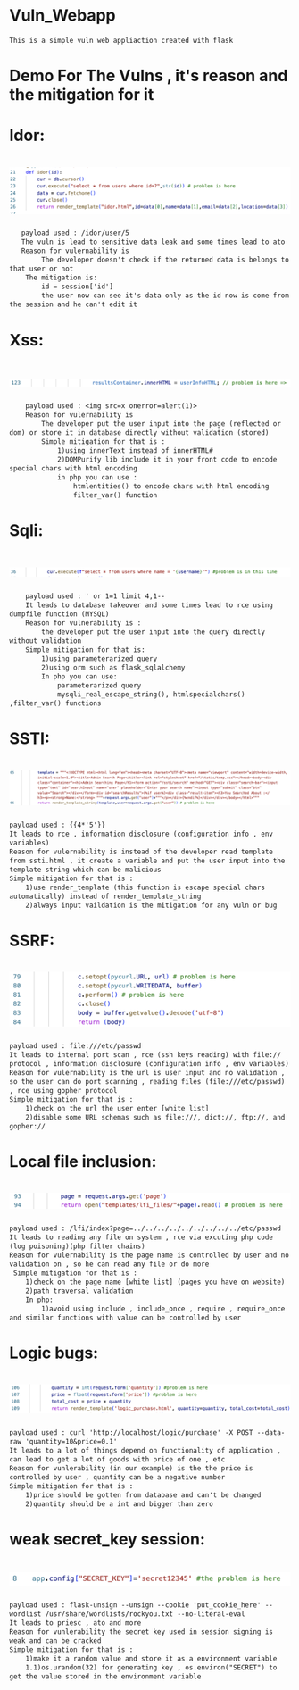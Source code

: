 # Vuln_Webapp
    This is a simple vuln web appliaction created with flask 

# Demo For The Vulns , it's reason and the mitigation for it
#    Idor:
#    ![alt text](https://github.com/0xheg3zy/Vuln_Webapp/blob/main/vuln_reason/idor.png)
       payload used : /idor/user/5
       The vuln is lead to sensitive data leak and some times lead to ato
       Reason for vulernability is
            The developer doesn't check if the returned data is belongs to that user or not
        The mitigation is:
            id = session['id']
            the user now can see it's data only as the id now is come from the session and he can't edit it
    
#    Xss:
#    ![alt text](https://github.com/0xheg3zy/Vuln_Webapp/blob/main/vuln_reason/dom_xss.png)
        payload used : <img src=x onerror=alert(1)>
        Reason for vulernability is 
            The developer put the user input into the page (reflected or dom) or store it in database directly without validation (stored)
            Simple mitigation for that is :
                1)using innerText instead of innerHTML#
                2)DOMPurify lib include it in your front code to encode special chars with html encoding
                in php you can use :
                    htmlentities() to encode chars with html encoding
                    filter_var() function

#    Sqli:
#    ![alt text](https://github.com/0xheg3zy/Vuln_Webapp/blob/main/vuln_reason/sqli.png)
        payload used : ' or 1=1 limit 4,1--
        It leads to database takeover and some times lead to rce using dumpfile function (MYSQL)
        Reason for vulnerability is :
            the developer put the user input into the query directly without validation
        Simple mitigation for that is:
            1)using parameterarized query
            2)using orm such as flask_sqlalchemy
            In php you can use:
                parameterarized query
                mysqli_real_escape_string(), htmlspecialchars() ,filter_var() functions

#   SSTI:
#   ![alt text](https://github.com/0xheg3zy/Vuln_Webapp/blob/main/vuln_reason/ssti.png)
    payload used : {{4*'5'}}
    It leads to rce , information disclosure (configuration info , env variables)
    Reason for vulernability is instead of the developer read template from ssti.html , it create a variable and put the user input into the template string which can be malicious
    Simple mitigation for that is : 
        1)use render_template (this function is escape special chars automatically) instead of render_template_string
        2)always input vaildation is the mitigation for any vuln or bug


#    SSRF:
#    ![alt text](https://github.com/0xheg3zy/Vuln_Webapp/blob/main/vuln_reason/ssrf.png)
    payload used : file:///etc/passwd
    It leads to internal port scan , rce (ssh keys reading) with file:// protocol , information disclosure (configuration info , env variables)
    Reason for vulernability is the url is user input and no validation , so the user can do port scanning , reading files (file:///etc/passwd) , rce using gopher protocol
    Simple mitigation for that is :
        1)check on the url the user enter [white list]
        2)disable some URL schemas such as file:///, dict://, ftp://, and gopher://


#    Local file inclusion:
#    ![alt text](https://github.com/0xheg3zy/Vuln_Webapp/blob/main/vuln_reason/lfi(arbitary_file_read).png)
    payload used : /lfi/index?page=../../../../../../../../../etc/passwd
    It leads to reading any file on system , rce via excuting php code (log poisoning)(php filter chains)
    Reason for vulernability is the page name is controlled by user and no validation on , so he can read any file or do more
     Simple mitigation for that is :
        1)check on the page name [white list] (pages you have on website)
        2)path traversal validation 
        In php:
            1)avoid using include , include_once , require , require_once and similar functions with value can be controlled by user


#    Logic bugs:
#    ![alt text](https://github.com/0xheg3zy/Vuln_Webapp/blob/main/vuln_reason/logic_bug.png)
    payload used : curl 'http://localhost/logic/purchase' -X POST --data-raw 'quantity=10&price=0.1'
    It leads to a lot of things depend on functionality of application , can lead to get a lot of goods with price of one , etc
    Reason for vunlerability (in our example) is the the price is controlled by user , quantity can be a negative number 
    Simple mitigation for that is :
        1)price should be gotten from database and can't be changed
        2)quantity should be a int and bigger than zero


#    weak secret_key session:
#    ![alt text](https://github.com/0xheg3zy/Vuln_Webapp/blob/main/vuln_reason/weak_session_secret.png)
    payload used : flask-unsign --unsign --cookie 'put_cookie_here' --wordlist /usr/share/wordlists/rockyou.txt --no-literal-eval
    It leads to priesc , ato and more
    Reason for vunlerability the secret key used in session signing is weak and can be cracked 
    Simple mitigation for that is :
        1)make it a random value and store it as a environment variable 
        1.1)os.urandom(32) for generating key , os.environ("SECRET") to get the value stored in the environment variable
